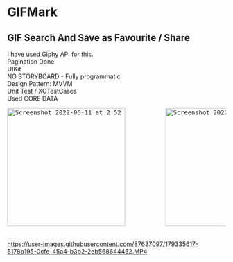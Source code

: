 # GIFMark

## GIF Search And Save as Favourite / Share

I have used Giphy API for this.<br>
Pagination Done<br>
UIKit <br>
NO STORYBOARD - Fully programmatic <br>
Design Pattern: MVVM <br>
Unit Test / XCTestCases <br>
Used CORE DATA
<pre>
<img width="272" alt="Screenshot 2022-06-11 at 2 52 07 AM" src="https://user-images.githubusercontent.com/87637097/179287942-fd518a00-c35e-47c1-a504-cab47b737e64.PNG">           <img width="272" alt="Screenshot 2022-06-11 at 2 52 07 AM" src="https://user-images.githubusercontent.com/87637097/179288045-5154614d-2322-47aa-9bb3-f9c5bd6924df.PNG">   
 
</pre>
 https://user-images.githubusercontent.com/87637097/179335617-5178b195-0cfe-45a4-b3b2-2eb568644452.MP4







